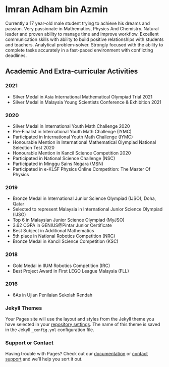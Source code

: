# Imran Adham bin Azmin

Currently a 17 year-old male student trying to achieve his dreams and passion. Very passionate in Mathematics, Physics And Chemistry. Natural leader and proven ability to manage time and improve workflow. Excellent communication skills with ability to build positive relationships with students and teachers. Analytical problem-solver. Strongly focused with the ability to complete tasks accurately in a fast-paced environment with conflicting deadlines.

## Academic And Extra-curricular Activities

### 2021
* Silver Medal in Asia International Mathematical Olympiad Trial 2021
* Silver Medal in Malaysia Young Scientists Conference & Exhibition 2021

### 2020
* Silver Medal in International Youth Math Challenge 2020
 * Pre-Finalist in International Youth Math Challenge (IYMC)
 * Participated in International Youth Math Challenge (IYMC)
* Honourable Mention in International Mathematical Olympiad National Selection Test 2020
* Honourable Mention in Kancil Science Competition 2020
* Participated in National Science Challenge (NSC)
* Participated in Minggu Sains Negara (MSN)
* Participated in e-KLSF Physics Online Competition: The Master Of Physics

### 2019
* Bronze Medal in International Junior Science Olympiad (IJSO), Doha, Qatar
 * Selected to represent Malaysia in International Junior Science Olympiad (IJSO)
* Top 6 in Malaysian Junior Science Olympiad (MyJSO)
* 3.62 CGPA in GENIUS@Pintar Junior Certificate
* Best Subject in Additional Mathematics
*  5th place in National Robotics Competition (NRC)
*  Bronze Medal in Kancil Science Competition (KSC)

### 2018

* Gold Medal in IIUM Robotics Competition (IRC)
* Best Project Award in First LEGO League Malaysia (FLL)

### 2016
* 6As in Ujian Penilaian Sekolah Rendah



### Jekyll Themes

Your Pages site will use the layout and styles from the Jekyll theme you have selected in your [repository settings](https://github.com/ImranAdham/imranadham/settings/pages). The name of this theme is saved in the Jekyll `_config.yml` configuration file.

### Support or Contact

Having trouble with Pages? Check out our [documentation](https://docs.github.com/categories/github-pages-basics/) or [contact support](https://support.github.com/contact) and we’ll help you sort it out.
